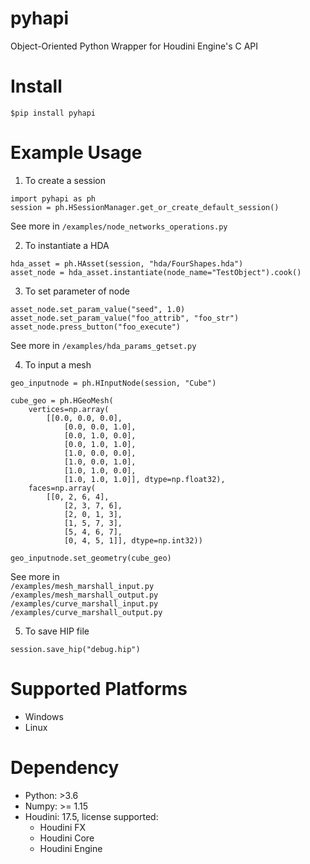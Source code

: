 # pyhapi
Object-Oriented Python Wrapper for Houdini Engine's C API

# Install  
```$pip install pyhapi```

# Example Usage  

1. To create a session  
```
import pyhapi as ph
session = ph.HSessionManager.get_or_create_default_session()
```
See more in ```/examples/node_networks_operations.py```  

2. To instantiate a HDA  
```
hda_asset = ph.HAsset(session, "hda/FourShapes.hda")
asset_node = hda_asset.instantiate(node_name="TestObject").cook()
```

3. To set parameter of node  
```
asset_node.set_param_value("seed", 1.0)
asset_node.set_param_value("foo_attrib", "foo_str")
asset_node.press_button("foo_execute")
```
See more in ```/examples/hda_params_getset.py``` 

4. To input a mesh
```
geo_inputnode = ph.HInputNode(session, "Cube")

cube_geo = ph.HGeoMesh(
    vertices=np.array(
        [[0.0, 0.0, 0.0],
            [0.0, 0.0, 1.0],
            [0.0, 1.0, 0.0],
            [0.0, 1.0, 1.0],
            [1.0, 0.0, 0.0],
            [1.0, 0.0, 1.0],
            [1.0, 1.0, 0.0],
            [1.0, 1.0, 1.0]], dtype=np.float32),
    faces=np.array(
        [[0, 2, 6, 4],
            [2, 3, 7, 6],
            [2, 0, 1, 3],
            [1, 5, 7, 3],
            [5, 4, 6, 7],
            [0, 4, 5, 1]], dtype=np.int32))

geo_inputnode.set_geometry(cube_geo)  
```
See more in   
```/examples/mesh_marshall_input.py```  
```/examples/mesh_marshall_output.py```  
```/examples/curve_marshall_input.py```  
```/examples/curve_marshall_output.py```  

5. To save HIP file  
```
session.save_hip("debug.hip")
```

# Supported Platforms  
* Windows  
* Linux  

# Dependency  
* Python: >3.6  
* Numpy: >= 1.15 
* Houdini: 17.5, license supported:
  * Houdini FX
  * Houdini Core
  * Houdini Engine


